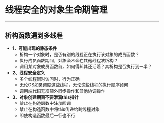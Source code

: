 # **线程安全的对象生命期管理**
***

## **析构函数遇到多线程**
  * **1、可能出现的静态条件**
    - 析构一个对象时，是否有别的线程正在执行该对象的成员函数？
    - 执行成员函数期间，对象会不会在其他线程被析构？
    - 调用某对象成员函数前，如何得知其还活着？其析构是否执行到一半？
  * **2、线程安全定义**
    - 多个线程同时访问时，行为正确
    - 无论OS如果调度这些线程，无论这些线程的执行顺序如何
    - 调用端代码无须额外同步操作和其他协调操作
  * **3、对象创建期间不要泄漏this指针**
    - 禁止在构造函数中注册回调
    - 禁止在构造函数中将this传递给跨线程对象
    - 即使构造函数最后一行也不行
